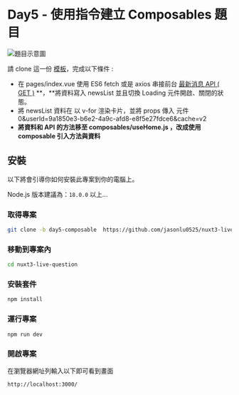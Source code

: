 # Day5 - 使用指令建立 Composables 題目
![題目示意圖](https://www.notion.so/image/https%3A%2F%2Fprod-files-secure.s3.us-west-2.amazonaws.com%2Fa1da9db4-41fd-4177-a848-eaaf19a89147%2F92b20cb3-6f34-45d5-a497-a511450c476d%2Fimage.png?table=block&id=0db605a8-f904-477b-9cfa-5ca52372391c&spaceId=a1da9db4-41fd-4177-a848-eaaf19a89147&width=200)

請 clone 這一份 [模板](https://github.com/jasonlu0525/nuxt3-live-question/tree/day5-composable)，完成以下條件 :

- 在 pages/index.vue  使用 ES6 fetch 或是 axios 串接前台 [最新消息 API ( GET )](https://nuxr3.zeabur.app/swagger/#/Home%2FNews%20-%20%E6%9C%80%E6%96%B0%E6%B6%88%E6%81%AF)  **，**將資料寫入 newsList 並且切換 Loading 元件開啟、關閉的狀態。
- 將 newsList  資料在 <NewsCard  /> 以 v-for 渲染卡片，並將 props 傳入<NewsCard  /> 元件
0&userId=9a1850e3-b6e2-4a9c-afd8-e8f5e27fdce6&cache=v2
- **將資料和 API 的方法移至 composables/useHome.js ，改成使用  composable 引入方法與資料**

## 安裝


以下將會引導你如何安裝此專案到你的電腦上。

Node.js 版本建議為：`18.0.0` 以上...

### 取得專案

```bash
git clone -b day5-composable  https://github.com/jasonlu0525/nuxt3-live-question.git
```

### 移動到專案內

```bash
cd nuxt3-live-question
```

### 安裝套件

```bash
npm install
```


### 運行專案

```bash
npm run dev
```

### 開啟專案

在瀏覽器網址列輸入以下即可看到畫面

```bash
http://localhost:3000/
```